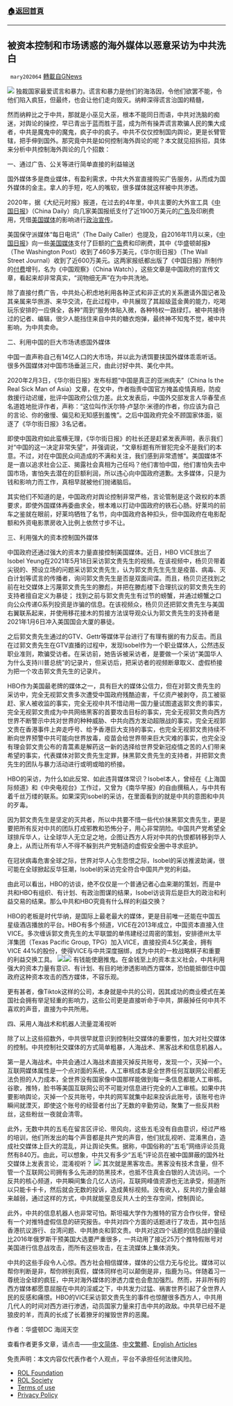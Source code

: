 ###  [:house:返回首頁](https://github.com/ourhimalayas/txt)
---


## 被资本控制和市场诱惑的海外媒体以恶意采访为中共洗白
` mary202064` [轉載自GNews](https://gnews.org/zh-hans/1797397/)

![](https://assets.gnews.org/wp-content/uploads/2021/12/0a6a7aadb891e8249fdc7d16708b8c03.jpg)
独裁国家最爱谎言和暴力。谎言和暴力是他们的海洛因，令他们欲罢不能，令他们陷入疯狂，但最终，也会让他们走向毁灭。纳粹深得谎言治国的精髓，

然而纳粹比之于中共，那就是小巫见大巫，根本不能同日而语，中共对洗脑的痴迷，对舆论的操控，早已青出于蓝而胜于蓝，成为所有操弄谎言欺骗人民的集大成者，中共是魔鬼中的魔鬼，疯子中的疯子。中共不仅仅控制国内舆论，更是长臂管辖，把手伸到国外。那究竟中共是如何控制海外舆论的呢？本文就见招拆招，具体来分析中共控制海外舆论的几个招数：

一、通过广告、公关等进行简单直接的利益输送

国外媒体多是商业媒体，有盈利需求，中共大外宣直接购买广告服务，从而成为国外媒体的金主。拿人的手短，吃人的嘴软，很多媒体就这样被中共渗透。

2020年，据《大纪元时报》报道，在过去的4年里，中共主要的大外宣工具《[中国日报](https://www.ntdtv.com/gb/%E4%B8%AD%E5%9B%BD%E6%97%A5%E6%8A%A5.htm)》（China Daily）向几家美国报纸支付了近1900万美元的[广告](https://www.ntdtv.com/gb/%E5%B9%BF%E5%91%8A.htm)及印刷费用，凭借[美国媒体](https://www.ntdtv.com/gb/%E7%BE%8E%E5%9B%BD%E5%AA%92%E4%BD%93.htm)的影响进行[政治宣传](https://www.ntdtv.com/gb/%E6%94%BF%E6%B2%BB%E5%AE%A3%E4%BC%A0.htm)。

美国保守派媒体“每日电讯”（The Daily Caller）也提及，自2016年11月以来，《[中国日报](https://www.ntdtv.com/gb/%E4%B8%AD%E5%9B%BD%E6%97%A5%E6%8A%A5.htm)》向一些[美国媒体](https://www.ntdtv.com/gb/%E7%BE%8E%E5%9B%BD%E5%AA%92%E4%BD%93.htm)支付了巨额的[广告](https://www.ntdtv.com/gb/%E5%B9%BF%E5%91%8A.htm)费和印刷费，其中《华盛顿邮报》（The Washington Post）收到了460多万美元，《华尔街日报》（The Wall Street Journal）收到了近600万美元。这两家报纸都出版了《中国日报》所制作的[付费](https://www.ntdtv.com/gb/%E4%BB%98%E8%B4%B9.htm)增刊，名为《中国观察》（China Watch），这些文章是中国政府的宣传文章，看起来却非常真实，“润物细无声”在为中共洗地。

除了直接付费广告，中共处心积虑地利用各种正式和非正式的关系邀请外国记者及其亲属来华旅游、来华交流，在此过程中，中共展现了其超级蓝金黄的能力，吃喝玩乐安排的一应俱全，各种“周到”服务体贴入微，各种特权一路绿灯。被中共接待过的记者、编辑，很少人能挡住来自中共的糖衣炮弹，最终神不知鬼不觉，被中共影响，为中共卖命。

二、利用中国的巨大市场诱惑国外媒体

中国一直声称自己有14亿人口的大市场，并以此为诱饵要挟国外媒体乖乖听话。很多外国媒体对中国市场垂涎三尺，由此讨好中共、美化中共。

2020年2月3日，《华尔街日报》发布标题“中国是真正的亚洲病夫”（China Is the Real Sick Man of Asia）文章，在文中，作者指责中国官方掩盖疫情真相，防疫救援行动迟缓，批评中国政府公信力差。此文发表后，中国外交部发言人华春莹点名道姓地批评作者，声称：“这位叫作沃尔特·卢瑟尔·米德的作者，你应该为自己的言论、你的傲慢、偏见和无知感到羞愧”。之后中国政府完全不顾国家体面，驱逐了《华尔街日报》3名记者。

即使中国政府如此蛮横无理，《华尔街日报》的社长还是赶紧发表声明，表示我们对“中国的这一决定非常失望“，并强调说，“文章标题有所冒犯完全不是我们的本意。不过，对在中国民众间造成的不满和关注，我们感到非常遗憾“。美国媒体不是一直以追求社会公正、揭露社会真相为己任吗？他们害怕中国，他们害怕失去中国市场，害怕失去潜在的巨额利润，所以违心向中国政府道歉。太多媒体，只是为钱和影响力而工作，真相早就被他们抛诸脑后。

其实他们不知道的是，中国政府对舆论控制非常严格，言论管制是这个政权的本质要求，即使外国媒体再委曲求全，根本难以打动中国政府的铁石心肠。好莱坞的前车之鉴就在眼前，好莱坞牺牲了名节，向中国政府各种扣头，但中国政府在电影配额和外资电影票房收入比例上依然寸步不让。

三、利用强大的资本控制国外媒体

中国政府还通过强大的资本力量直接控制美国媒体。近日，HBO VICE放出了Isobel Yeung在2021年5月18日采访郭文贵先生的视频。在该视频中，杨贝贝带着尖锐的、预设立场的问题采访郭文贵先生，认为郭文贵先生先生是疫苗、病毒、灭白计划等谎言的传播者，询问郭文贵先生是否是双面间谍。而且，杨贝贝还找到之前在社交媒体上污蔑郭文贵先生的滕彪，并把在滕彪楼下合理抗议的郭文贵先生的支持者擅自定义为暴徒； 找到之前与郭文贵先生有过节的螃蟹，并通过螃蟹之口向公众传递G系列投资是诈骗的信息。在该视频众，杨贝贝还把郭文贵先生与美国右翼联系起来，并使用移花接木的剪接方法误导观众认为郭文贵先生的支持者是2021年1月6日冲入美国国会大厦的暴徒。

之后郭文贵先生通过的GTV、Gettr等媒体平台进行了有理有据的有力反击。而且在过郭文贵先生在GTV直播的过程中，发现Isobel作为一个职业媒体人，公然违反职业准则，欺骗受访者。在采访前，她告诉被采访者，是要做一个采访“美国华人为什么支持川普总统”的记录片，但采访后，把采访者的视频断章取义、虚假桥接为把一个攻击郭文贵先生的记录片。

HBO作为美国最老牌的媒体之一，具有巨大的媒体公信力，但在对郭文贵先生的采访中，完全无视郭文贵多次遭受中国政府残酷迫害，千亿资产被剥夺，员工被驱赶、家人被收监的事实，完全无视中共不惜动用一国力量试图遣返郭文贵的事实，完全无视郭文贵成为中共网络黑客的首要攻击目标的事实，完全无视郭文贵向西方世界不断警示中共对世界的种种威胁、中共向西方发动超限战的事实，完全无视郭文贵在香港事件上奔走呼号、给予香港巨大支持的事实，也完全无视郭文贵持续不断向世界预警中共可能向世界放毒，疫苗会给世界带来巨大灾难的事实，也完全没有理会郭文贵公布的青蒿素是解药这一新的选择给世界受新冠疫情之苦的人们带来希望的事实，代表媒体对郭文贵先生定罪，抹黑郭文贵先生的支持者，并把郭文贵先生的团队与暴力活动进行或明或暗的桥接。

HBO的采访，为什么如此反常、如此违背媒体常识？Isobel本人，曾经在《上海国际频道》和《中央电视台》工作过，又曾为《南华早报》的自由撰稿人，与中共有着千丝万缕的联系。如果深究Isobel的采访，在里面看到的就是中共的意图和中共的歹毒。

因为郭文贵先生是坚定的灭共者，所以中共要不惜一些代价抹黑郭文贵先生，更是要把所有反对中共的团队打成邪教和恐怖分子，用心非常阴险。中国共产党希望全球排斥华人，让全球华人无立足之地，企图让西方人将对中共的仇恨都转移到华人身上，从而让所有华人不得不躲到共产党制造的虚假安全圈中寻求庇护。

在冠状病毒危害全球之际，世界对华人心生怨恨之际，Isobel的采访推波助澜，很可能在全球掀起反华狂潮，Isobel的采访完全符合中国共产党的利益。

由此可以看出，HBO的访谈，绝不仅仅是一个普通记者心血来潮的策划，而是中共和HBO有组织、有计划、有政治图谋的结果，Isobel访谈背后是巨大的政治和利益交易的结果。那么中共和HBO究竟有什么样的利益交换？

HBO的老板是时代华纳，是国际上最老最大的媒体，更是目前唯一还能在中国五星级酒店播放的平台。HBO有多个频道，VICE在2013年成立，中国资本直接入住VICE。多次缠诉郭文贵先生的太平联盟的单伟建经过周密的策划，安排德州太平洋集团（Texas Pacific Group, TPG）加入VICE，直接投资4.5亿美金，拥有VICE 44%的股份，使得VICE与中共深度捆绑，成为中共的一枚战略棋子和重要的利益交换工具。
![](https://assets.gnews.org/wp-content/uploads/2021/12/1000-1.jpg)![](https://assets.gnews.org/wp-content/uploads/2021/12/1001-2.jpg)
有钱能使磨推鬼。在金钱至上的资本主义社会，中共利用强大的资本力量有意识、有计划、有目的地渗透影响西方媒体，恐怕能抵御住中国政府这种资本攻击的西方媒体，不容乐观。

更有甚者，像Tiktok这样的公司，本身就是中共的公司，因其成功的商业模式在美国社会拥有举足轻重的影响力，这些公司更是直接听命于中共，屏蔽掉任何中共不喜欢的声音，直接为中共所用。

四、采用人海战术和机器人流量混淆视听

除了以上这些招数外，中共很早就意识到控制社交媒体的重要性，加大对社交媒体的控制。中共控制社交媒体的方式简单粗暴，人海战术、黑客战术和信息机器人。

第一是人海战术。中共会通过人海战术直接灭掉反共账号，发现一个，灭掉一个。互联网媒体属性是一个点对面的系统，人工审核成本是全世界任何互联网公司都无法负担的人力成本，全世界没有国家像中国那样能做到每一条信息都能人工审核。谷歌，推特，脸书等美国互联网公司不可能对信息进行完全的人工审核。如果中共要影响舆论，灭掉一个反共账号，中共的网军就集中起来投诉此账号，该账号也许瞬间就湮灭，即使这个账号的经营者付出了无数的辛勤劳动，聚集了一些反共粉丝，这些粉丝一夜就会清零。

此外，无数中共的五毛在留言区评论、带风向，这些五毛没有自由意识，经过严格的培训，他们所发出的每个声音都是共产党的声音，他们扰乱视听、混淆黑白，造成社交媒体上巨大的混乱，并让舆论失焦。据称，中国俗称的“五毛”网络评论员竟然有840万。由此，可以想象，中共又有多少“五毛”评论员在被中国屏蔽的国外社交媒体上发表言论，混淆视听？
![](https://assets.gnews.org/wp-content/uploads/2021/12/1003.jpg)
其次就是黑客攻击。黑客没有技术含量，但不管一个互联网公司拥有多么先进的防黑技术，也抵不住真金白银的人流访问。一个反共的核心频道，中共瞬间集合几亿人访问，互联网峰值资源也无法承受，频道所以只能卡卡卡，然后就会无数的投诉，造成黄标视频。没有收入，反共的力量会越来越弱，通过这样的方式，中共就能窒息反共人士的生存空间，控制舆论。

此外，中共的信息机器人也非常可怕。斯坦福大学作为推特的官方合作伙伴，曾经有一个对推特虚假信息的研究报告。中共对四个方面的话题进行了攻击，其中包括香港抗议游行、台湾问题、中共肺炎和郭文贵。中共对这四个话题的信息战的量级比2016年俄罗斯干预美国大选要严重很多，一共动用了接近25万个推特假账号对美国进行信息战攻击，而所有这些攻击，在主流媒体上集体消失。

中共的这些手段令人心惊。西方社会相信媒体，媒体的公信力无与伦比。媒体可以帮你判断是非，帮你辨别真假，媒体同样也可以颠倒是非，指鹿为马。伴随着习一尊统治全球的疯狂，中共对海外媒体的渗透力度也会愈加强烈。然而，并非所有的西方媒体都愿意屈服在中共的淫威之下，中共发力过猛、祸害世界引起了全世界人民的反感和痛恨。HBO的VICE采访郭文贵先生的事件也惊醒很多西方人，中共用几代人的时间对西方进行渗透，动员国家力量来打击中共的政敌。中共早已经不是狼皮的羊，而真的长成了长着獠牙的摧毁世界的恶魔。

作者：华盛顿DC 海阔天空

查看作者更多文章，请点击——[中文简体](https://gnews.org/zh-hans/author/mary202064/)、[中文繁體](https://gnews.org/zh-hant/author/mary202064/)、[English Articles](https://gnews.org/author/mary202064/)

 

免责声明：本文内容仅代表作者个人观点，平台不承担任何法律风险。

- [ROL Foundation](https://rolfoundation.org/)
- [ROL Society](https://rolsociety.org/)
- [Terms of use](https://gnews.org/terms-of-use-3/)
- [Privacy Policy](https://gnews.org/privacy-policy/)
